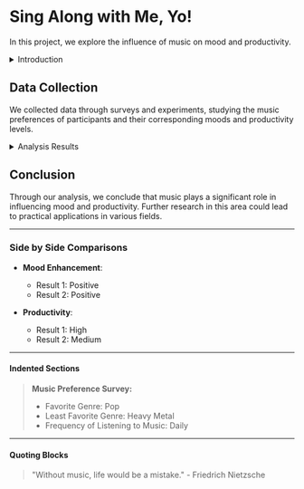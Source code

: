 # Sing Along with Me, Yo!

In this project, we explore the influence of music on mood and productivity.

<details>
<summary>Introduction</summary>

Music has the power to evoke emotions and enhance various activities. In this project, we analyze the effects of music on productivity and mood.
</details>

## Data Collection

We collected data through surveys and experiments, studying the music preferences of participants and their corresponding moods and productivity levels.

<details>
<summary>Analysis Results</summary>

### Mood Enhancement

Our analysis reveals a strong correlation between listening to upbeat music and improved mood.

### Productivity Levels

We also observed a boost in productivity levels when participants listened to instrumental music compared to other genres.

</details>

## Conclusion

Through our analysis, we conclude that music plays a significant role in influencing mood and productivity. Further research in this area could lead to practical applications in various fields.

---

### Side by Side Comparisons

- **Mood Enhancement**:
  - Result 1: Positive
  - Result 2: Positive
  
- **Productivity**:
  - Result 1: High
  - Result 2: Medium

---

#### Indented Sections

<blockquote>

**Music Preference Survey:**

- Favorite Genre: Pop
- Least Favorite Genre: Heavy Metal
- Frequency of Listening to Music: Daily

</blockquote>

---

#### Quoting Blocks

> "Without music, life would be a mistake." - Friedrich Nietzsche
